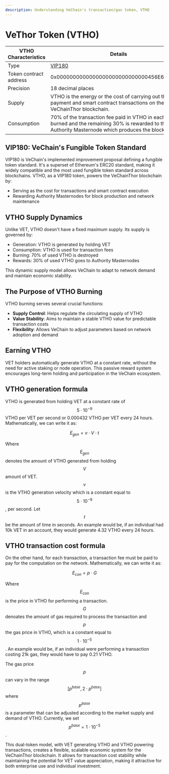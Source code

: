 ```yaml
---
description: Understanding VeChain's transaction/gas token, VTHO
---
```


# VeThor Token (VTHO)

<table><thead><tr><th width="258.27956989247315">VTHO Characteristics</th><th>Details</th></tr></thead><tbody><tr><td>Type</td><td><a href="https://github.com/vechain/VIPs/blob/master/vips/VIP-180.md">VIP180</a></td></tr><tr><td>Token contract address</td><td>0x0000000000000000000000000000456E65726779</td></tr><tr><td>Precision</td><td>18 decimal places</td></tr><tr><td>Supply</td><td>VTHO is the energy or the cost of carrying out the payment and smart contract transactions on the VeChainThor blockchain.</td></tr><tr><td>Consumption</td><td>70% of the transaction fee paid in VTHO in each block is burned and the remaining 30% is rewarded to the Authority Masternode which produces the block.</td></tr></tbody></table>

## VIP180: VeChain's Fungible Token Standard

VIP180 is VeChain's implemented improvement proposal defining a fungible token standard. It's a superset of Ethereum's ERC20 standard, making it widely compatible and the most used fungible token standard across blockchains. VTHO, as a VIP180 token, powers the VeChainThor blockchain by:

* Serving as the cost for transactions and smart contract execution
* Rewarding Authority Masternodes for block production and network maintenance

## VTHO Supply Dynamics

Unlike VET, VTHO doesn't have a fixed maximum supply. Its supply is governed by:

* Generation: VTHO is generated by holding VET
* Consumption: VTHO is used for transaction fees
* Burning: 70% of used VTHO is destroyed
* Rewards: 30% of used VTHO goes to Authority Masternodes

This dynamic supply model allows VeChain to adapt to network demand and maintain economic stability.

## The Purpose of VTHO Burning

VTHO burning serves several crucial functions:

* **Supply Control**: Helps regulate the circulating supply of VTHO
* **Value Stability**: Aims to maintain a stable VTHO value for predictable transaction costs
* **Flexibility**: Allows VeChain to adjust parameters based on network adoption and demand

## Earning VTHO

VET holders automatically generate VTHO at a constant rate, without the need for active staking or node operation. This passive reward system encourages long-term holding and participation in the VeChain ecosystem.

## VTHO generation formula

VTHO is generated from holding VET at a constant rate of $$5 \cdot 10^{-9}$$ VTHO per VET per second or 0.000432 VTHO per VET every 24 hours. Mathematically, we can write it as:

$$E_{gen} = v \cdot V \cdot t$$

Where $$E_{gen}$$ denotes the amount of VTHO generated from holding $$V$$ amount of VET. $$v$$ is the VTHO generation velocity which is a constant equal to $$5 \cdot 10^{-9}$$, per second. Let $$t$$ be the amount of time in seconds. An example would be, if an individual had 10k VET in an account, they would generate 4.32 VTHO every 24 hours.

## VTHO transaction cost formula

On the other hand, for each transaction, a transaction fee must be paid to pay for the computation on the network. Mathematically, we can write it as:

$$E_{con} = p \cdot G$$

Where $$E_{con}$$ is the price in VTHO for performing a transaction. $$G$$ denoates the amount of gas required to process the transaction and $$p$$ the gas price in VTHO, which is a constant equal to $$1 \cdot 10^{-5}$$. An example would be, if an individual were performing a transaction costing 21k gas, they would have to pay 0.21 VTHO.

The gas price $$p$$ can vary in the range $$[p^{base}, 2 \cdot p^{base}]$$ where $$p^{base}$$ is a parameter that can be adjusted according to the market supply and demand of VTHO. Currently, we set $$p^{base} = 1 \cdot 10^{-5}$$.

This dual-token model, with VET generating VTHO and VTHO powering transactions, creates a flexible, scalable economic system for the VeChainThor blockchain. It allows for transaction cost stability while maintaining the potential for VET value appreciation, making it attractive for both enterprise use and individual investment.
